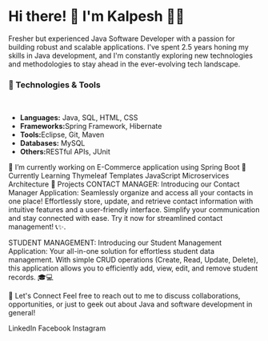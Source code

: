 <h1>Hi there! 👋 I'm Kalpesh 👨‍💻</h1>
Fresher but experienced Java Software Developer with a passion for building robust and scalable applications. I've spent 2.5 years honing my skills in Java development, and I'm constantly exploring new technologies and methodologies to stay ahead in the ever-evolving tech landscape.

<h3>🔧 Technologies & Tools</h3>
<br>

<ul>
  <li><b>Languages:</b> Java, SQL, HTML, CSS</li>
   <li><b>Frameworks:</b>Spring Framework, Hibernate</li>
  <li><b>Tools:</b>Eclipse, Git, Maven</li> 
  <li><b>Databases:</b> MySQL</li> 
  <li><b>Others:</b>RESTful APIs, JUnit</li>
</ul>


 
 

🔭 I’m currently working on
E-Commerce application using Spring Boot
🌱 Currently Learning
Thymeleaf Templates
JavaScript
Microservices Architecture
🚀 Projects
CONTACT MANAGER: Introducing our Contact Manager Application: Seamlessly organize and access all your contacts in one place! Effortlessly store, update, and retrieve contact information with intuitive features and a user-friendly interface. Simplify your communication and stay connected with ease. Try it now for streamlined contact management! 📞✨.

STUDENT MANAGEMENT: Introducing our Student Management Application: Your all-in-one solution for effortless student data management. With simple CRUD operations (Create, Read, Update, Delete), this application allows you to efficiently add, view, edit, and remove student records. 🎓💻

💬 Let's Connect
Feel free to reach out to me to discuss collaborations, opportunities, or just to geek out about Java and software development in general!

LinkedIn Facebook Instagram
